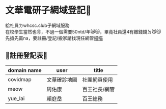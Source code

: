 # 文華電研子網域登記👾

給社員ㄉwhcsc.club子網域服務<br>
在校學生當然也🉑，不過一個需要50ntd/年😿😿，畢竟社員還4有繳錢錢ㄉ😼😼<br>
先搶先贏na，要註冊/登記/搬家請找現任網管[喵喵](https://www.instagram.com/kevin_rzx135/)

## 🐑註冊登記表🦄
| domain name  | user | title    | 
| -------- | --------     | -------- |
| covidmap | 文華確診地圖  |  社團網頁使用 |
| meow     | 周佑康        |    百王社長/網管      |
| yue_lai  | 賴庭岳        |  百王總務 |
